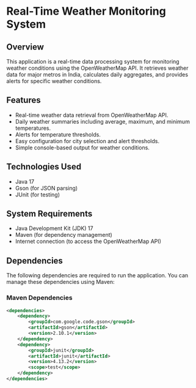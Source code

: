 # Real-Time Weather Monitoring System

## Overview
This application is a real-time data processing system for monitoring weather conditions using the OpenWeatherMap API. It retrieves weather data for major metros in India, calculates daily aggregates, and provides alerts for specific weather conditions.

## Features
- Real-time weather data retrieval from OpenWeatherMap API.
- Daily weather summaries including average, maximum, and minimum temperatures.
- Alerts for temperature thresholds.
- Easy configuration for city selection and alert thresholds.
- Simple console-based output for weather conditions.

## Technologies Used
- Java 17
- Gson (for JSON parsing)
- JUnit (for testing)

## System Requirements
- Java Development Kit (JDK) 17
- Maven (for dependency management)
- Internet connection (to access the OpenWeatherMap API)

## Dependencies
The following dependencies are required to run the application. You can manage these dependencies using Maven:

### Maven Dependencies
```xml
<dependencies>
    <dependency>
        <groupId>com.google.code.gson</groupId>
        <artifactId>gson</artifactId>
        <version>2.10.1</version>
    </dependency>
    <dependency>
        <groupId>junit</groupId>
        <artifactId>junit</artifactId>
        <version>4.13.2</version>
        <scope>test</scope>
    </dependency>
</dependencies>
